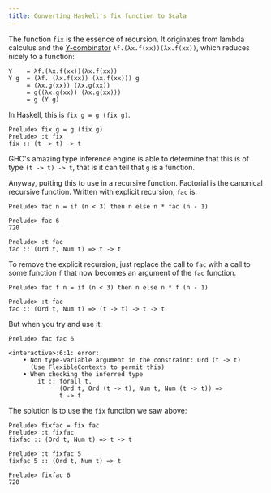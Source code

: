 ```yaml
---
title: Converting Haskell's fix function to Scala
---
```


The function `fix` is the essence of recursion.
It originates from lambda calculus and the [Y-combinator](https://en.wikipedia.org/wiki/Fixed-point_combinator) 
`λf.(λx.f(xx))(λx.f(xx))`, which reduces nicely to a function:
```
Y    = λf.(λx.f(xx))(λx.f(xx))
Y g  = (λf. (λx.f(xx)) (λx.f(xx))) g
     = (λx.g(xx)) (λx.g(xx))
     = g((λx.g(xx)) (λx.g(xx)))
     = g (Y g)
```

In Haskell, this is `fix g = g (fix g)`.
```
Prelude> fix g = g (fix g)
Prelude> :t fix
fix :: (t -> t) -> t
```

GHC's amazing type inference engine is able to determine that this is of type `(t -> t) -> t`, 
that is it can tell that `g` is a function.

Anyway, putting this to use in a recursive function.
Factorial is the canonical recursive function.
Written with explicit recursion, `fac` is:

```
Prelude> fac n = if (n < 3) then n else n * fac (n - 1)

Prelude> fac 6
720

Prelude> :t fac
fac :: (Ord t, Num t) => t -> t
```

To remove the explicit recursion, just replace the call to `fac` with a call to some function `f`
that now becomes an argument of the `fac` function.
```
Prelude> fac f n = if (n < 3) then n else n * f (n - 1)

Prelude> :t fac
fac :: (Ord t, Num t) => (t -> t) -> t -> t
```

But when you try and use it:
```
Prelude> fac fac 6

<interactive>:6:1: error:
    • Non type-variable argument in the constraint: Ord (t -> t)
      (Use FlexibleContexts to permit this)
    • When checking the inferred type
        it :: forall t.
              (Ord t, Ord (t -> t), Num t, Num (t -> t)) =>
              t -> t
```

The solution is to use the `fix` function we saw above:
```
Prelude> fixfac = fix fac
Prelude> :t fixfac
fixfac :: (Ord t, Num t) => t -> t

Prelude> :t fixfac 5
fixfac 5 :: (Ord t, Num t) => t

Prelude> fixfac 6
720
```
